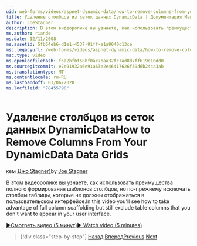 ```yaml
---
uid: web-forms/videos/aspnet-dynamic-data/how-to-remove-columns-from-your-dynamicdata-data-grids
title: Удаление столбцов из сеток данных DynamicData | Документация Майкрософт
author: JoeStagner
description: В этом видеоролике вы узнаете, как использовать преимущества полного формирования шаблонов столбцов, но по-прежнему исключать столбцы таблицы, которые не должны отображаться в интерфак пользователя...
ms.author: riande
ms.date: 12/11/2008
ms.assetid: 5fb54eb6-d1e1-4537-91ff-e1a9040c13ce
msc.legacyurl: /web-forms/videos/aspnet-dynamic-data/how-to-remove-columns-from-your-dynamicdata-data-grids
msc.type: video
ms.openlocfilehash: f5a2bfbf58bf0ac7baa32fc7ad8d7ff619e10dd0
ms.sourcegitcommit: e7e91932a6e91a63e2e46417626f39d6b244a3ab
ms.translationtype: MT
ms.contentlocale: ru-RU
ms.lasthandoff: 03/06/2020
ms.locfileid: "78455790"
---
```

# <a name="how-to-remove-columns-from-your-dynamicdata-data-grids"></a><span data-ttu-id="fc6e8-103">Удаление столбцов из сеток данных DynamicData</span><span class="sxs-lookup"><span data-stu-id="fc6e8-103">How to Remove Columns From Your DynamicData Data Grids</span></span>

<span data-ttu-id="fc6e8-104">кем [Джо Stagner)](https://github.com/JoeStagner)</span><span class="sxs-lookup"><span data-stu-id="fc6e8-104">by [Joe Stagner](https://github.com/JoeStagner)</span></span>

<span data-ttu-id="fc6e8-105">В этом видеоролике вы узнаете, как использовать преимущества полного формирования шаблонов столбцов, но по-прежнему исключать столбцы таблицы, которые не должны отображаться в пользовательском интерфейсе.</span><span class="sxs-lookup"><span data-stu-id="fc6e8-105">In this video you'll see how to take advantage of full column scaffolding but still exclude table columns that you don't want to appear in your user interface.</span></span>

[<span data-ttu-id="fc6e8-106">&#9654;Смотреть видео (5 минут)</span><span class="sxs-lookup"><span data-stu-id="fc6e8-106">&#9654; Watch video (5 minutes)</span></span>](https://channel9.msdn.com/Blogs/ASP-NET-Site-Videos/how-to-remove-columns-from-your-dynamicdata-data-grids)

> [!div class="step-by-step"]
> <span data-ttu-id="fc6e8-107">[Назад](how-to-implement-custom-field-validation-with-imperative-logic-in-vb-or-c.md)
> [Вперед](how-to-create-table-specific-custom-forms-in-an-aspnet-dynamic-data-application.md)</span><span class="sxs-lookup"><span data-stu-id="fc6e8-107">[Previous](how-to-implement-custom-field-validation-with-imperative-logic-in-vb-or-c.md)
[Next](how-to-create-table-specific-custom-forms-in-an-aspnet-dynamic-data-application.md)</span></span>
